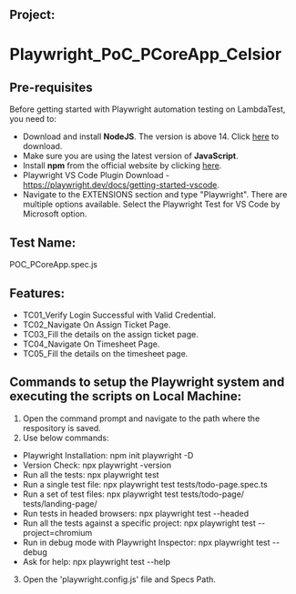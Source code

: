## Project: 
# Playwright_PoC_PCoreApp_Celsior


## Pre-requisites

Before getting started with Playwright automation testing on LambdaTest, you need to:

* Download and install **NodeJS**. The version is above 14. Click [here](https://nodejs.org/en/) to download.
* Make sure you are using the latest version of **JavaScript**.
* Install **npm** from the official website by clicking [here](https://www.npmjs.com/).
* Playwright VS Code Plugin Download - https://playwright.dev/docs/getting-started-vscode.
* Navigate to the EXTENSIONS section and type "Playwright". There are multiple options available. Select the Playwright Test for VS Code by Microsoft option.


## Test Name:
POC_PCoreApp.spec.js


## Features:
* TC01_Verify Login Successful with Valid Credential.
* TC02_Navigate On Assign Ticket Page.
* TC03_Fill the details on the assign ticket page.
* TC04_Navigate On Timesheet Page.
* TC05_Fill the details on the timesheet page.


## Commands to setup the Playwright system and executing the scripts on Local Machine:

1. Open the command prompt and navigate to the path where the respository is saved.
2. Use below commands:

* Playwright Installation: npm init playwright -D
* Version Check: npx playwright -version
* Run all the tests: npx playwright test
* Run a single test file: npx playwright test tests/todo-page.spec.ts
* Run a set of test files: npx playwright test tests/todo-page/ tests/landing-page/
* Run tests in headed browsers: npx playwright test --headed
* Run all the tests against a specific project: npx playwright test --project=chromium
* Run in debug mode with Playwright Inspector: npx playwright test --debug
* Ask for help: npx playwright test --help

3. Open the 'playwright.config.js' file and Specs Path.